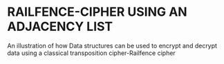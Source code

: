 # RAILFENCE-CIPHER USING AN ADJACENCY LIST
An illustration of how Data structures can be used to encrypt and decrypt data using a classical transposition cipher-Railfence cipher 
